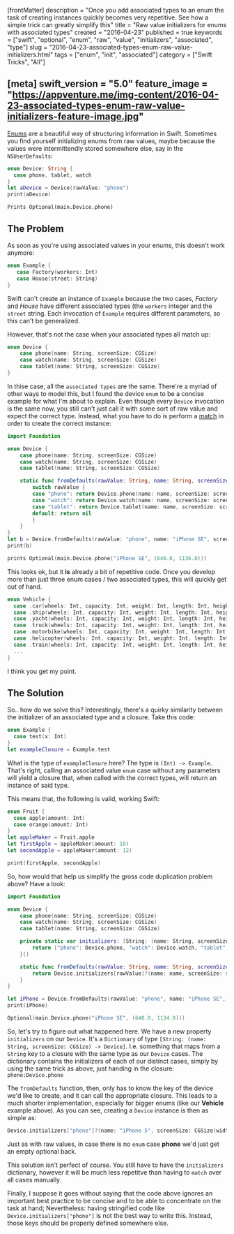[frontMatter]
description = "Once you add associated types to an enum the task of creating instances quickly becomes very repetitive. See how a simple trick can greatly simplify this"
title = "Raw value initializers for enums with associated types"
created = "2016-04-23"
published = true
keywords = ["swift", "optional", "enum", "raw", "value", "initializers", "associated", "type"]
slug = "2016-04-23-associated-types-enum-raw-value-initializers.html"
tags = ["enum", "init", "associated"]
category = ["Swift Tricks", "All"]

[meta]
swift_version = "5.0"
feature_image = "https://appventure.me/img-content/2016-04-23-associated-types-enum-raw-value-initializers-feature-image.jpg"
---

[Enums](lnk::enum)
are a beautiful way of structuring information in Swift. Sometimes you
find yourself initializing enums from raw values, maybe because the
values were intermittendly stored somewhere else, say in the
`NSUserDefaults`:

``` Swift
enum Device: String {
  case phone, tablet, watch
}
let aDevice = Device(rawValue: "phone")
print(aDevice)
```

``` {.example}
Prints Optional(main.Device.phone)
```

## The Problem

As soon as you\'re using associated values in your enums, this doesn\'t
work anymore:

``` Swift
enum Example {
   case Factory(workers: Int)
   case House(street: String)
}
```

Swift can\'t create an instance of `Example` because the two cases,
*Factory* and *House* have different associated types (the `workers`
integer and the `street` string. Each invocation of `Example` requires
different parameters, so this can\'t be generalized.

However, that\'s not the case when your associated types all match up:

``` Swift
enum Device {
    case phone(name: String, screenSize: CGSize)
    case watch(name: String, screenSize: CGSize)
    case tablet(name: String, screenSize: CGSize)
}
```

In thise case, all the `associated types` are the same. There\'re a
myriad of other ways to model this, but I found the device `enum` to be
a concise example for what I\'m about to explain. Even though every
`Device` invocation is the same now, you still can\'t just call it with
some sort of raw value and expect the correct type. Instead, what you
have to do is perform a
[match](https://appventure.me/2015/08/20/swift-pattern-matching-in-detail/)
in order to create the correct instance:

``` Swift
import Foundation

enum Device {
    case phone(name: String, screenSize: CGSize)
    case watch(name: String, screenSize: CGSize)
    case tablet(name: String, screenSize: CGSize)

    static func fromDefaults(rawValue: String, name: String, screenSize: CGSize) -> Device? {
        switch rawValue {
        case "phone": return Device.phone(name: name, screenSize: screenSize)
        case "watch": return Device.watch(name: name, screenSize: screenSize)
        case "tablet": return Device.tablet(name: name, screenSize: screenSize)
        default: return nil
        }
    }
}
let b = Device.fromDefaults(rawValue: "phone", name: "iPhone SE", screenSize: CGSize(width: 640, height: 1136))
print(b)
```

``` Swift
prints Optional(main.Device.phone("iPhone SE", (640.0, 1136.0)))
```

This looks ok, but it **is** already a bit of repetitive code. Once you
develop more than just three enum cases / two associated types, this
will quickly get out of hand.

``` Swift
enum Vehicle {
  case .car(wheels: Int, capacity: Int, weight: Int, length: Int, height: Int, width: Int, color: Int, name: Int, producer: Int, creation: NSDate, amountOfProducedUnits: Int)
  case .ship(wheels: Int, capacity: Int, weight: Int, length: Int, height: Int, width: Int, color: Int, name: Int, producer: Int, creation: NSDate, amountOfProducedUnits: Int)
  case .yacht(wheels: Int, capacity: Int, weight: Int, length: Int, height: Int, width: Int, color: Int, name: Int, producer: Int, creation: NSDate, amountOfProducedUnits: Int)
  case .truck(wheels: Int, capacity: Int, weight: Int, length: Int, height: Int, width: Int, color: Int, name: Int, producer: Int, creation: NSDate, amountOfProducedUnits: Int)
  case .motorbike(wheels: Int, capacity: Int, weight: Int, length: Int, height: Int, width: Int, color: Int, name: Int, producer: Int, creation: NSDate, amountOfProducedUnits: Int)
  case .helicopter(wheels: Int, capacity: Int, weight: Int, length: Int, height: Int, width: Int, color: Int, name: Int, producer: Int, creation: NSDate, amountOfProducedUnits: Int)
  case .train(wheels: Int, capacity: Int, weight: Int, length: Int, height: Int, width: Int, color: Int, name: Int, producer: Int, creation: NSDate, amountOfProducedUnits: Int)
  ...
}
```

I think you get my point.

## The Solution

So.. how do we solve this? Interestingly, there\'s a quirky similarity
between the initializer of an associated type and a closure. Take this
code:

``` Swift
enum Example {
  case test(x: Int)
}
let exampleClosure = Example.test
```

What is the type of `exampleClosure` here? The type is
`(Int) -> Example`. That\'s right, calling an associated value `enum`
case without any parameters will yield a closure that, when called with
the correct types, will return an instance of said type.

This means that, the following is valid, working Swift:

``` Swift
enum Fruit {
  case apple(amount: Int)
  case orange(amount: Int)
}
let appleMaker = Fruit.apple
let firstApple = appleMaker(amount: 10)
let secondApple = appleMaker(amount: 12)

print(firstApple, secondApple)
```

So, how would that help us simplify the gross code duplication problem
above? Have a look:

``` Swift
import Foundation

enum Device {
    case phone(name: String, screenSize: CGSize)
    case watch(name: String, screenSize: CGSize)
    case tablet(name: String, screenSize: CGSize)

    private static var initializers: [String: (name: String, screenSize: CGSize) -> Device] = {
        return ["phone": Device.phone, "watch": Device.watch, "tablet": Device.tablet]
    }()

    static func fromDefaults(rawValue: String, name: String, screenSize: CGSize) -> Device? {
        return Device.initializers[rawValue]?(name: name, screenSize: screenSize)
    }
}

let iPhone = Device.fromDefaults(rawValue: "phone", name: "iPhone SE", screenSize: CGSize(width: 640, height: 1134))
print(iPhone)
```

``` Swift
Optional(main.Device.phone("iPhone SE", (640.0, 1134.0)))
```

So, let\'s try to figure out what happened here. We have a new property
`initializers` on our `Device`. It\'s a `Dictionary` of type
`[String: (name: String, screenSize: CGSize) -> Device]`. I.e. something
that maps from a `String` key to a closure with the same type as our
`Device` cases. The dictionary contains the initializers of each of our
distinct cases, simply by using the same trick as above, just handing in
the closure: `phone:Device.phone`

The `fromDefaults` function, then, only has to know the key of the
device we\'d like to create, and it can call the appropriate closure.
This leads to a much shorter implementation, especially for bigger enums
(like our **Vehicle** example above). As you can see, creating a
`Device` instance is then as simple as:

``` Swift
Device.initializers["phone"]?(name: "iPhone 5", screenSize: CGSize(width: 640, height: 1134)))
```

Just as with raw values, in case there is no `enum` case **phone** we\'d
just get an empty optional back.

This solution isn\'t perfect of course. You still have to have the
`initializers` dictionary, however it will be much less repetitve than
having to `match` over all cases manually.

Finally, I suppose it goes without saying that the code above ignores an
important best practice to be concise and to be able to concentrate on
the task at hand; Nevertheless: having stringified code like
`Device.initializers["phone"]` is not the best way to write this.
Instead, those keys should be properly defined somewhere else.
